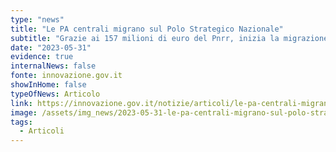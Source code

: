 ```yaml
---
type: "news"
title: "Le PA centrali migrano sul Polo Strategico Nazionale"
subtitle: "Grazie ai 157 milioni di euro del Pnrr, inizia la migrazione in cloud verso il PSN di oltre 40 Amministrazioni Centrali"
date: "2023-05-31"
evidence: true
internalNews: false
fonte: innovazione.gov.it
showInHome: false
typeOfNews: Articolo
link: https://innovazione.gov.it/notizie/articoli/le-pa-centrali-migrano-sul-polo-strategico-nazionale/
image: /assets/img_news/2023-05-31-le-pa-centrali-migrano-sul-polo-strategico-nazionale.png
tags:
  - Articoli
---
```

